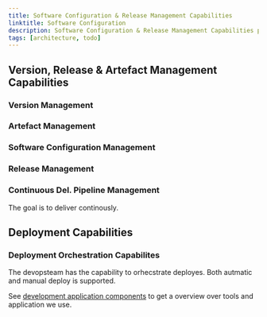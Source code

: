 ```yaml
---
title: Software Configuration & Release Management Capabilities
linktitle: Software Configuration
description: Software Configuration & Release Management Capabilities process of tracking changes and handle new releases for a application
tags: [architecture, todo]
---
```



## Version, Release & Artefact Management Capabilities

### Version Management



### Artefact Management


### Software Configuration Management

### Release Management


### Continuous Del. Pipeline Management
The goal is to deliver continously. 

## Deployment Capabilities

### Deployment Orchestration Capabilites
The devopsteam has the capability to orhecstrate deployes. Both autmatic and manual deploy is supported. 

See [development application components](../../../components/application/nonsolutionspecific/development/) to get a overview over tools and application we use. 
